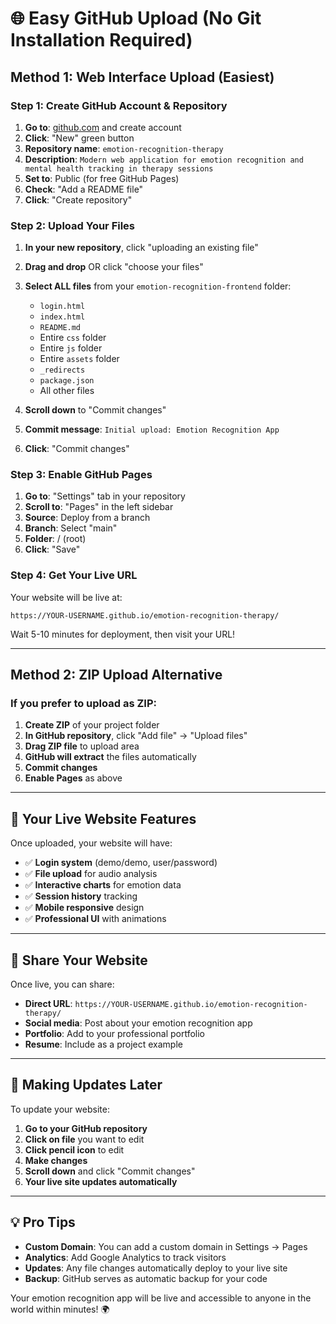# 🌐 Easy GitHub Upload (No Git Installation Required)

## Method 1: Web Interface Upload (Easiest)

### Step 1: Create GitHub Account & Repository
1. **Go to**: [github.com](https://github.com) and create account
2. **Click**: "New" green button
3. **Repository name**: `emotion-recognition-therapy`
4. **Description**: `Modern web application for emotion recognition and mental health tracking in therapy sessions`
5. **Set to**: Public (for free GitHub Pages)
6. **Check**: "Add a README file"
7. **Click**: "Create repository"

### Step 2: Upload Your Files
1. **In your new repository**, click "uploading an existing file"
2. **Drag and drop** OR click "choose your files"
3. **Select ALL files** from your `emotion-recognition-frontend` folder:
   - `login.html`
   - `index.html`
   - `README.md`
   - Entire `css` folder
   - Entire `js` folder
   - Entire `assets` folder
   - `_redirects`
   - `package.json`
   - All other files

4. **Scroll down** to "Commit changes"
5. **Commit message**: `Initial upload: Emotion Recognition App`
6. **Click**: "Commit changes"

### Step 3: Enable GitHub Pages
1. **Go to**: "Settings" tab in your repository
2. **Scroll to**: "Pages" in the left sidebar
3. **Source**: Deploy from a branch
4. **Branch**: Select "main"
5. **Folder**: / (root)
6. **Click**: "Save"

### Step 4: Get Your Live URL
Your website will be live at:
```
https://YOUR-USERNAME.github.io/emotion-recognition-therapy/
```

Wait 5-10 minutes for deployment, then visit your URL!

---

## Method 2: ZIP Upload Alternative

### If you prefer to upload as ZIP:

1. **Create ZIP** of your project folder
2. **In GitHub repository**, click "Add file" → "Upload files"
3. **Drag ZIP file** to upload area
4. **GitHub will extract** the files automatically
5. **Commit changes**
6. **Enable Pages** as above

---

## 🎉 Your Live Website Features

Once uploaded, your website will have:
- ✅ **Login system** (demo/demo, user/password)
- ✅ **File upload** for audio analysis
- ✅ **Interactive charts** for emotion data
- ✅ **Session history** tracking
- ✅ **Mobile responsive** design
- ✅ **Professional UI** with animations

---

## 📱 Share Your Website

Once live, you can share:
- **Direct URL**: `https://YOUR-USERNAME.github.io/emotion-recognition-therapy/`
- **Social media**: Post about your emotion recognition app
- **Portfolio**: Add to your professional portfolio
- **Resume**: Include as a project example

---

## 🔄 Making Updates Later

To update your website:
1. **Go to your GitHub repository**
2. **Click on file** you want to edit
3. **Click pencil icon** to edit
4. **Make changes**
5. **Scroll down** and click "Commit changes"
6. **Your live site updates automatically**

---

## 💡 Pro Tips

- **Custom Domain**: You can add a custom domain in Settings → Pages
- **Analytics**: Add Google Analytics to track visitors
- **Updates**: Any file changes automatically deploy to your live site
- **Backup**: GitHub serves as automatic backup for your code

Your emotion recognition app will be live and accessible to anyone in the world within minutes! 🌍
